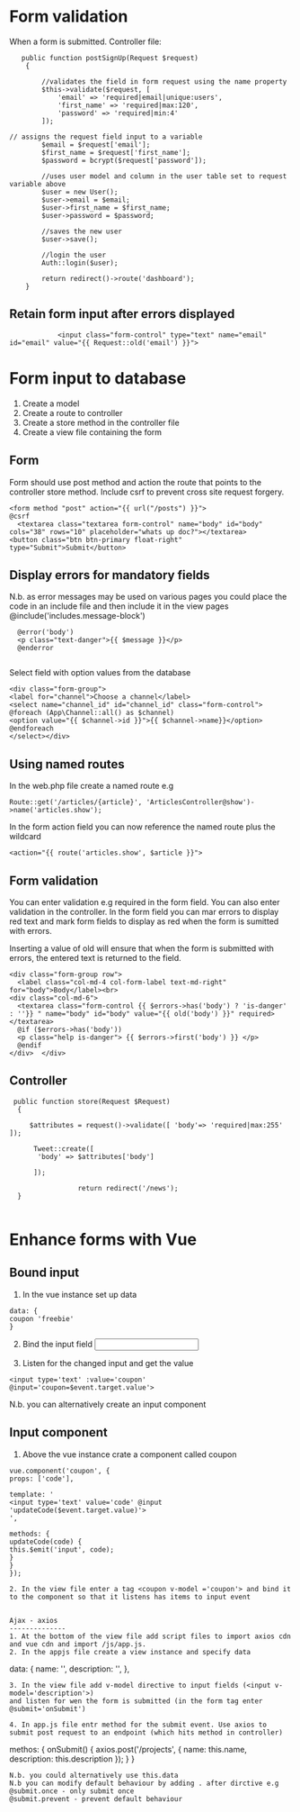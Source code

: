Form validation
================

When a form is submitted. Controller file:
```
   public function postSignUp(Request $request)
    {

        //validates the field in form request using the name property
        $this->validate($request, [
            'email' => 'required|email|unique:users',
            'first_name' => 'required|max:120',
            'password' => 'required|min:4'
        ]);

// assigns the request field input to a variable
        $email = $request['email'];
        $first_name = $request['first_name'];
        $password = bcrypt($request['password']);

        //uses user model and column in the user table set to request variable above
        $user = new User();
        $user->email = $email;
        $user->first_name = $first_name;
        $user->password = $password;

        //saves the new user
        $user->save();

        //login the user
        Auth::login($user);

        return redirect()->route('dashboard');
    }
 ```
 
 Retain form input after errors displayed
 --------------------------------------------
 ```
             <input class="form-control" type="text" name="email" id="email" value="{{ Request::old('email') }}">
 ```

Form input to database
========================

1. Create a model
2. Create a route to controller
3. Create a store method in the controller file
4. Create a view file containing the form

Form
-----
Form should use post method and action the route that points to the controller store method. Include csrf to prevent cross site request forgery.

```
<form method "post" action="{{ url("/posts") }}"> 
@csrf
  <textarea class="textarea form-control" name="body" id="body" cols="38" rows="10" placeholder="whats up doc?"></textarea>
<button class="btn btn-primary float-right" type="Submit">Submit</button>

```

Display errors for mandatory fields
-------------------------------------

N.b. as error messages may be used on various pages you could place the code in an include file and then include it in the view pages   @include('includes.message-block')

```
  @error('body')
  <p class="text-danger">{{ $message }}</p>
  @enderror
  
  ```
  
  Select field with option values from the database
  
  ```
  <div class="form-group">  
  <label for="channel">Choose a channel</label>
  <select name="channel_id" id="channel_id" class="form-control">
@foreach (App\Channel::all() as $channel)
<option value="{{ $channel->id }}">{{ $channel->name}}</option>
  @endforeach
  </select></div>
  ```
  Using named routes
  -------------------
  
  In the web.php file create a named route e.g
  
  ```
  Route::get('/articles/{article}', 'ArticlesController@show')->name('articles.show');
  ```
  
  In the form action field you can now reference the named route plus the wildcard 
  
  ```
  <action="{{ route('articles.show', $article }}">
  ```
  
  Form validation
  ----------------
You can enter validation e.g required in the form field.  You can also enter validation in the controller.  In the form field you can mar errors to display red text and mark form fields to display as red when the form is sumitted with errors.
  
Inserting a value of old will ensure that when the form is submitted with errors, the entered text is returned to the field.

  ```
  <div class="form-group row">
    <label class="col-md-4 col-form-label text-md-right" for="body">Body</label><br>
  <div class="col-md-6">
    <textarea class="form-control {{ $errors->has('body') ? 'is-danger' : ''}} " name="body" id="body" value="{{ old('body') }}" required></textarea>
    @if ($errors->has('body'))
    <p class="help is-danger"> {{ $errors->first('body') }} </p>
    @endif
  </div>  </div>
  ```
  
  Controller
  ---------
  
  ```
   public function store(Request $Request)
    {   

       $attributes = request()->validate([ 'body'=> 'required|max:255' ]);

        Tweet::create([
         'body' => $attributes['body']

        ]);
    
                   return redirect('/news');
    }
    
 ```
 
 Enhance forms with Vue
 =======================
 
 Bound input
 -----------
 1. In the vue instance set up data
 
 ```
 data: {
 coupon 'freebie'
 }
 ```
 
 2. Bind the input field <input :value='coupon'>
 
 3. Listen for the changed input and get the value
 
 ```
 <input type='text' :value='coupon' @input='coupon=$event.target.value'>
 ```
 N.b. you can alternatively create an input component
 
 Input component
 ----------------
 1. Above the vue instance crate a component called coupon
 
 ```
 vue.component('coupon', {
 props: ['code'],
 
 template: '
 <input type='text' value='code' @input 'updateCode($event.target.value)'>
 ',
 
 methods: {
 updateCode(code) {
 this.$emit('input', code);
 }
 }
 });
 
 2. In the view file enter a tag <coupon v-model ='coupon'> and bind it to the component so that it listens has items to input event
 
 
 Ajax - axios
 --------------
 1. At the bottom of the view file add script files to import axios cdn and vue cdn and import /js/app.js.
 2. In the appjs file create a view instance and specify data
 
 ```
 data: {
 name: '',
 description: '',
 },
 ```
 3. In the view file add v-model directive to input fields (<input v-model='description'>)
 and listen for wen the form is submitted (in the form tag enter @submit='onSubmit')
 
 4. In app.js file entr method for the submit event. Use axios to submit post request to an endpoint (which hits method in controller)
 
 ```
 methos: {
 onSubmit() {
 axios.post('/projects', {
 name: this.name,
 description: this.description
 });
 }
 }
 
 ```
 N.b. you could alternatively use this.data
 N.b you can modify default behaviour by adding . after dirctive e.g
 @submit.once - only submit once
 @submit.prevent - prevent default behaviour
 
